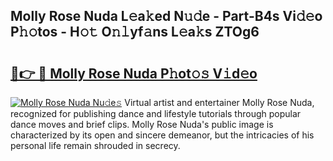 ## Molly Rose Nuda L𝚎a𝚔ed N𝚞𝚍e - Part-B4s Vi𝚍𝚎o P𝚑𝚘tos - H𝚘𝚝 O𝚗𝚕yf𝚊ns L𝚎a𝚔s ZTOg6

# <h2><a href="http://kf2t4s3.oniu.top/?m=Molly+Rose+Nuda">🔗👉 🔴 Molly Rose Nuda P𝚑ot𝚘𝚜 V𝚒d𝚎o</a></h2>

[![Molly Rose Nuda Nu𝚍e𝚜](https://i.imgur.com/0qMVB7G.gif)](http://kf2t4s3.oniu.top/?m=Molly+Rose+Nuda)
Virtual artist and entertainer Molly Rose Nuda, recognized for publishing dance and lifestyle tutorials through popular dance moves and brief clips. Molly Rose Nuda's public image is characterized by its open and sincere demeanor, but the intricacies of his personal life remain shrouded in secrecy.  
